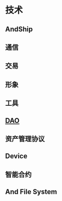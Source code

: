 # 技术



## AndShip

## 通信

## 交易

## 形象

## 工具

## [DAO](dao)

## 资产管理协议

## Device 

## 智能合约

## And File System
